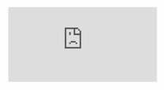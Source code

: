 ![Integral literal](http://github.com/Hunor85/C-sharp/blob/master/001-Types/001-Integral%20numerci%20types/004-integer_literal/docs/integral_literal.pdf)
